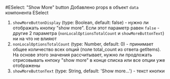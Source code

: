 #ESelect: "Show More" button
Добавлено props в объект `data` компонента ESelect
1. `showMoreButtonDisplay` (type: Boolean, default: false) - нужно ли отображать кнопку "show more". Если этот параметр равен `false` - другие 2 параметра (`nonLocalOptionsTotalCount` и `showMoreButtonText`) ни на что не влияют
2. `nonLocalOptionsTotalCount` (type: Number, default: 0) - принимает общее количество всех опций (поле total_count из ответа getItems). На основе этого значения рассчитывает, нужно ли продложать отрисовывать кнпоку "show more" в конце списка или все опции уже отображены
3. `showMoreButtonText` (type: String, default: 'Show more...') - текст кнопки